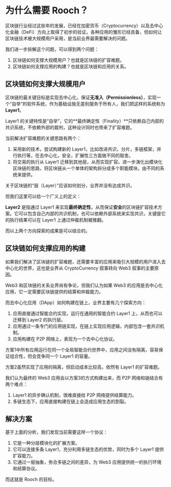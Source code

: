 # 为什么需要 Rooch？

区块链行业经过这些年的发展，已经在加密货币（Cryptocurrency）以及去中心化金融（DeFi）方向上取得了初步的验证，各种应用的雏形已经具备，但如何让区块链技术被大规模用户采用，是当前业界最需要解决的问题。

我们进一步拆解这个问题，可以得到两个问题：

1. 区块链如何支撑大规模用户？也就是区块链的扩容难题。
2. 区块链如何支撑应用的构建？也就是区块链和应用的关系。

## 区块链如何支撑大规模用户

区块链的最关键目标是实现去中心化，保证**无准入（Permissionless）**，实现一个“自举”的软件系统，作为基础设施无差别服务于所有人，我们把这样的系统称为 **Layer1**。

Layer1 的关键特性是“自举”，它的**最终确定性（Finality）**只依赖自己内部的共识系统，不依赖外部的裁判，这种设计同时也带来了扩容难题。

当前解决扩容难题的关键思路有两个：

1. 采用新的技术，尝试构建新的 Layer1，比如改进共识，分片，多链框架，并行执行等，在去中心化，安全，扩展性三方面做不同的取舍。
2. 将交易的执行从 Layer1 迁移到其他层，从而实现扩容。进一步演化出模块化区块链的思路，将区块链从一个单体的架构拆分成多个职能模块，由不同的系统来提供。

关于区块链的“层（Layer）”应该如何划分，业界并没有达成共识。

但我们这里可以给一个广义上的定义：

**Layer2** 是指通过 Layer1 来实现**最终确定性**，从而保证**安全**的区块链扩容技术方案。它可以包含自己内部的共识机制，也可以依赖外部系统来实现共识，关键是它的执行结果可以在 Layer1 上通过仲裁机制被推翻。

而以上两个方向探索的成果是可以结合的。

## 区块链如何支撑应用的构建

如果我们解决了区块链的扩容难题，还需要丰富的应用来吸引大规模的用户进入去中心化的世界，这也是业界从 CryptoCurrency 叙事转向 Web3 叙事的主要原因。

Web3 和区块链的关系业界尚有争论，但我们认为如果 Web3 的应用是去中心化应用，它一定需要区块链提供的结算和仲裁能力。

而去中心化应用（DApp）如何构建在链上，业界主要有几个探索方向：

1. 应用直接通过智能合约实现，运行在通用的智能合约 Layer1 上，从而也可以迁移到 Layer2 的执行层。
2. 应用通过一条专门的应用链实现，在链上实现应用逻辑，内部包含一套共识机制。
3. 应用构建在 P2P 网络上，表现为一个去中心化协议。

方案1中所有应用运行在同一个全局智能合约世界中，应用之间没有隔离，容易保证组合性，但会竞争同一个 Layer1 的容量。

方案2虽然实现了应用的隔离，但启动成本比较高，依然有 Layer1 的扩容难题。

我们认为最终的 Web3 应用会以方案3的方式构建出来，而 P2P 网络和链结合有两个难点：

1. Layer1 的异步确认机制，很难直接给 P2P 网络提供结算能力。
2. 多链生态下，应用直接构建在链上会造成应用生态的割裂。

## 解决方案

基于上面的分析，我们发现当前需要这样一个协议：

1. 它是一种分层模块化的扩展方案。
2. 它可以连接多条 Layer1，充分利用多链生态的优势，同时为多个 Layer1 提供扩容能力。
3. 它通过一层抽象，弥合多链之间的差异，为 Web3 应用提供统一的执行环境和结算协议。

而这就是 Rooch 的目标。

